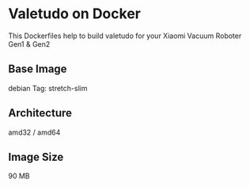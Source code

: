 # Valetudo on Docker

This Dockerfiles help to build valetudo for your Xiaomi Vacuum Roboter Gen1 & Gen2

## Base Image
debian Tag: stretch-slim

## Architecture
amd32 / amd64

## Image Size
90 MB
